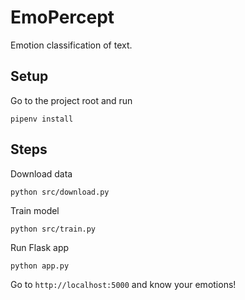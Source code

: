# EmoPercept

Emotion classification of text.

## Setup

Go to the project root and run

```
pipenv install
```

## Steps

Download data

```
python src/download.py
```

Train model

```
python src/train.py
```

Run Flask app

```
python app.py
```

Go to `http://localhost:5000` and know your emotions!
